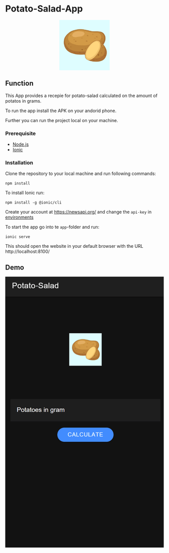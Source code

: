 # Potato-Salad-App

<img src="./assets/icon.jpg" style="height: 10rem;     display: block; margin-left: auto; margin-right: auto;">

## Function

This App provides a recepie for potato-salad calculated on the amount of potatos in grams.

To run the app install the APK on your andorid phone.

Further you can run the project local on your machine.

### Prerequisite

* [Node.js](https://nodejs.org/en/)
* [Ionic](https://ionicframework.com/)

### Installation

Clone the repository to your local machine and run following commands:
```
npm install
```

To install Ionic run:
```
npm install -g @ionic/cli
```

Create your account at https://newsapi.org/ and change the `api-key` in [environments](./app/src/environments/)

To start the app go into te `app`-folder and run:
```
ionic serve
```

This should open the website in your default browser with the URL http://localhost:8100/

## Demo

![demo](./assets/demo.gif)